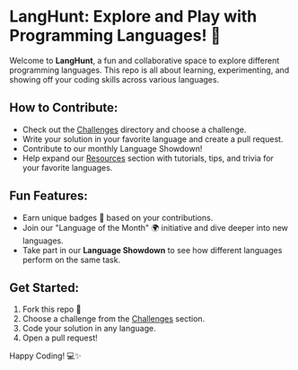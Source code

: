 # LangHunt: Explore and Play with Programming Languages! 🚀

Welcome to **LangHunt**, a fun and collaborative space to explore different programming languages. This repo is all about learning, experimenting, and showing off your coding skills across various languages.

## How to Contribute:
- Check out the [Challenges](./challenges) directory and choose a challenge.
- Write your solution in your favorite language and create a pull request.
- Contribute to our monthly Language Showdown!
- Help expand our [Resources](./resources) section with tutorials, tips, and trivia for your favorite languages.

## Fun Features:
- Earn unique badges 🏅 based on your contributions.
- Join our "Language of the Month" 🌍 initiative and dive deeper into new languages.
- Take part in our **Language Showdown** to see how different languages perform on the same task.

## Get Started:
1. Fork this repo 🍴
2. Choose a challenge from the [Challenges](./challenges) section.
3. Code your solution in any language.
4. Open a pull request!

Happy Coding! 💻✨
